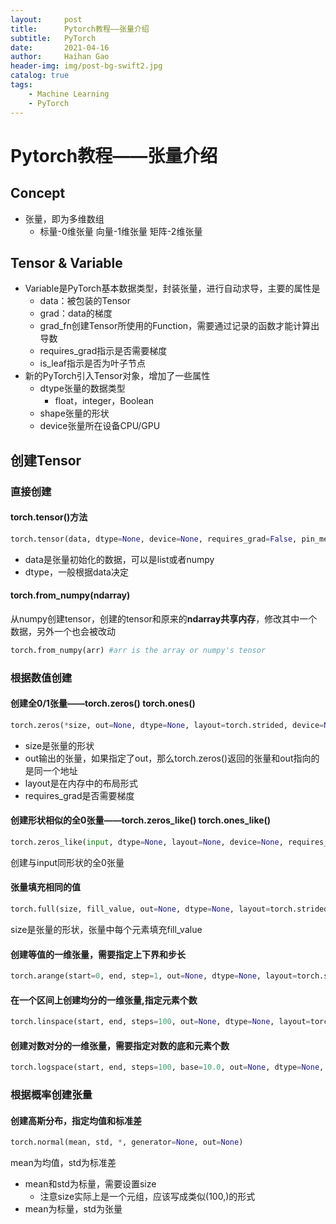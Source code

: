 ```yaml
---
layout:     post
title:      Pytorch教程——张量介绍
subtitle:   PyTorch
date:       2021-04-16
author:     Haihan Gao
header-img: img/post-bg-swift2.jpg
catalog: true
tags:
    - Machine Learning
    - PyTorch
---
```

# Pytorch教程——张量介绍

## Concept

* 张量，即为多维数组
  * 标量-0维张量 向量-1维张量 矩阵-2维张量

## Tensor & Variable

* Variable是PyTorch基本数据类型，封装张量，进行自动求导，主要的属性是
  * data：被包装的Tensor
  * grad：data的梯度
  * grad_fn创建Tensor所使用的Function，需要通过记录的函数才能计算出导数
  * requires_grad指示是否需要梯度
  * is_leaf指示是否为叶子节点
* 新的PyTorch引入Tensor对象，增加了一些属性
  * dtype张量的数据类型
    * float，integer，Boolean
  * shape张量的形状
  * device张量所在设备CPU/GPU

## 创建Tensor

### 直接创建

#### torch.tensor()方法

```python
torch.tensor(data, dtype=None, device=None, requires_grad=False, pin_memory=False)
```

* data是张量初始化的数据，可以是list或者numpy
* dtype，一般根据data决定

#### torch.from_numpy(ndarray)

从numpy创建tensor，创建的tensor和原来的**ndarray共享内存**，修改其中一个数据，另外一个也会被改动

```python
torch.from_numpy(arr) #arr is the array or numpy's tensor
```

### 根据数值创建

#### 创建全0/1张量——torch.zeros() torch.ones()

```python
torch.zeros(*size, out=None, dtype=None, layout=torch.strided, device=None, requires_grad=False)
```

* size是张量的形状
* out输出的张量，如果指定了out，那么torch.zeros()返回的张量和out指向的是同一个地址
* layout是在内存中的布局形式
* requires_grad是否需要梯度

#### 创建形状相似的全0张量——torch.zeros_like() torch.ones_like()

```python
torch.zeros_like(input, dtype=None, layout=None, device=None, requires_grad=False, memory_format=torch.preserve_format)
```

创建与input同形状的全0张量

#### 张量填充相同的值

```python
torch.full(size, fill_value, out=None, dtype=None, layout=torch.strided, device=None, requires_grad=False)
```

size是张量的形状，张量中每个元素填充fill_value

#### 创建等值的一维张量，需要指定上下界和步长

```python
torch.arange(start=0, end, step=1, out=None, dtype=None, layout=torch.strided, device=None, requires_grad=False)
```

#### 在一个区间上创建均分的一维张量,指定元素个数

```python
torch.linspace(start, end, steps=100, out=None, dtype=None, layout=torch.strided, device=None, requires_grad=False)
```

#### 创建对数对分的一维张量，需要指定对数的底和元素个数

```python
torch.logspace(start, end, steps=100, base=10.0, out=None, dtype=None, layout=torch.strided, device=None, requires_grad=False)
```

### 根据概率创建张量

#### 创建高斯分布，指定均值和标准差

```python
torch.normal(mean, std, *, generator=None, out=None)
```

mean为均值，std为标准差

* mean和std为标量，需要设置size
  * 注意size实际上是一个元组，应该写成类似(100,)的形式
* mean为标量，std为张量

